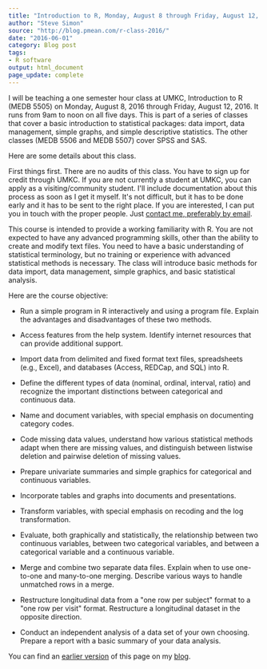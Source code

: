 ```yaml
---
title: "Introduction to R, Monday, August 8 through Friday, August 12, 2016"
author: "Steve Simon"
source: "http://blog.pmean.com/r-class-2016/"
date: "2016-06-01"
category: Blog post
tags:
- R software
output: html_document
page_update: complete
---
```


I will be teaching a one semester hour class at UMKC, Introduction to R (MEDB 5505) on Monday, August 8, 2016 through Friday, August 12, 2016. It runs from 9am to noon on all five days. This is part of a series of classes that cover a basic introduction to statistical packages: data import, data management, simple graphs, and simple descriptive statistics. The other classes (MEDB 5506 and MEDB 5507) cover SPSS and SAS.

Here are some details about this class.

<!---More--->

First things first. There are no audits of this class. You have to sign up for credit through UMKC. If you are not currently a student at UMKC, you can apply as a visiting/community student. I'll include documentation about this process as soon as I get it myself. It's not difficult, but it has to be done early and it has to be sent to the right place. If you are interested, I can put you in touch with the proper people. Just [contact me, preferably by email](http://www.pmean.com/contact.html).

This course is intended to provide a working familiarity with R. You are not expected to have any advanced programming skills, other than the ability to create and modify text files. You need to have a basic understanding of statistical terminology, but no training or experience with advanced statistical methods is necessary. The class will introduce basic methods for data import, data management, simple graphics, and basic statistical analysis.

Here are the course objective:

- Run a simple program in R interactively and using a program file. Explain the advantages and disadvantages of these two methods.

- Access features from the help system. Identify internet resources that can provide additional support.

- Import data from delimited and fixed format text files, spreadsheets (e.g., Excel), and databases (Access, REDCap, and SQL) into R.

- Define the different types of data (nominal, ordinal, interval, ratio) and recognize the important distinctions between categorical and continuous data.

- Name and document variables, with special emphasis on documenting category codes.

- Code missing data values, understand how various statistical methods adapt when there are missing values, and distinguish between listwise deletion and pairwise deletion of missing values.

- Prepare univariate summaries and simple graphics for categorical and continuous variables.

- Incorporate tables and graphs into documents and presentations.

- Transform variables, with special emphasis on recoding and the log transformation.

- Evaluate, both graphically and statistically, the relationship between two continuous variables, between two categorical variables, and between a categorical variable and a continuous variable.

- Merge and combine two separate data files. Explain when to use one-to-one and many-to-one merging. Describe various ways to handle unmatched rows in a merge.

- Restructure longitudinal data from a "one row per subject" format to a "one row per visit" format. Restructure a longitudinal dataset in the opposite direction.

- Conduct an independent analysis of a data set of your own choosing. Prepare a report with a basic summary of your data analysis.

You can find an [earlier version][sim1] of this page on my [blog][sim2].

[sim1]: http://blog.pmean.com/r-class-2016/
[sim2]: http://blog.pmean.com
